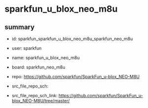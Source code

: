 # sparkfun_u_blox_neo_m8u
 
## summary 
* id: sparkfun_sparkfun_u_blox_neo_m8u_sparkfun_neo_m8u
* user: sparkfun
* name: sparkfun_u_blox_neo_m8u
* board: sparkfun_neo_m8u
* repo: https://github.com/sparkfun/SparkFun_u-blox_NEO-M8U



* src_file_repo_sch: 
* src_file_repo_sch_link: https://github.com/sparkfun/SparkFun_u-blox_NEO-M8U/tree/master/




